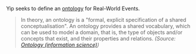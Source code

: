 Yip seeks to define an [ontology](http://en.wikipedia.org/wiki/Ontology_(information_science)) for Real-World Events.

> In theory, an ontology is a "formal, explicit specification of a shared conceptualisation". An ontology provides a shared vocabulary, which can be used to model a domain, that is, the type of objects and/or concepts that exist, and their properties and relations. *(Source: [Ontology (information science)](http://en.wikipedia.org/wiki/Ontology_(information_science)))*
